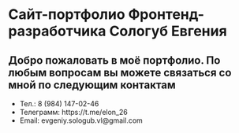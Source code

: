 <h1>Сайт-портфолио Фронтенд-разработчика Сологуб Евгения</h1>

<h2>Добро пожаловать в моё портфолио. По любым вопросам вы можете связаться со мной по следующим контактам</h2>

<ul>
   <li>Тел.: 8 (984) 147-02-46</li>
   <li>Телеграмм: https://t.me/elon_26</li>
   <li>Email: evgeniy.sologub.vl@gmail.com</li>
</ul>
